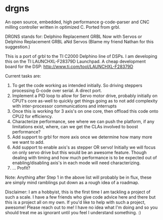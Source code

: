 # drgns
An open source, embedded, high performance g-code-parser and CNC milling controller written in optimized C. Ported from grbl.

DRGNS stands for:
Delphino Replacement GRBL Now with Servos
or
Delphino Replacement GRBL aNd Servos
(Blame my friend Nathan for this suggestion.)

This is a port of grbl to the TI C2000 Delphino line of DSPs.
I am developing this on the TI LAUNCHXL-F28379D Launchpad. A cheap development board for the DSP:
http://www.ti.com/tool/LAUNCHXL-F28379D

Current tasks are:
  1) To get the code working as intended initially.
     So driving steppers processing G-code over serial.
     A direct port.
  2) Implement a PID loop to allow for Servo motor drive, probably initially on CPU1's core as-well to quickly get things
     going as to not add complexity with inter-processor communications and interrupts
  3) Once this is working for 3 axis's on one core, then offload this code onto CPU2 for efficiency.
  4) Characterize performance, see where we can push the platform, if any limitations exist, where, can we get the
     CLAs involved to boost performance?
  5) Add support to grbl for more axis once we determine how many more we want to add.
  6) Add support to enable axis's as stepper OR servo! Initially we will focus on only servo drive but this would be an
     awesome feature. Though dealing with timing and how much performance is to be expected out of enabling/disabling
     axis's in each mode will need characterizing.
  7) ... Profit?

Note: Anything after Step 1 in the above list will probably be in flux, these are simply mind ramblings put down as a rough idea of a roadmap.


Disclaimer:
I am a hobbyist, this is the first time I am tackling a project of such a scale. I have a few friends who give code advice here and there
but this is a project all on my own. If you'd like to help with such a project, awesome! Please reach out to me!
I have no idea what I'm doing and so you should treat me as ignorant until you feel I understand something. :)
